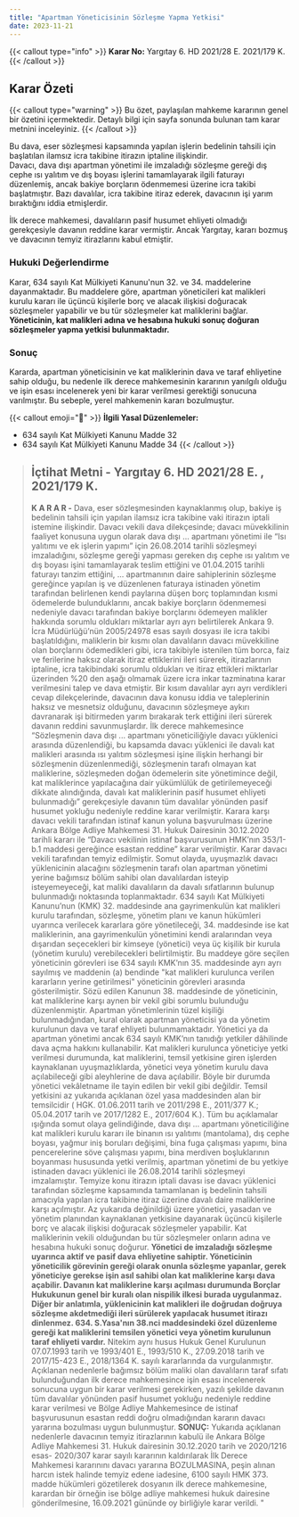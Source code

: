 ```yaml
---
title: "Apartman Yöneticisinin Sözleşme Yapma Yetkisi"
date: 2023-11-21
---
```


{{< callout type="info" >}}
**Karar No:** Yargıtay 6. HD 2021/28 E. 2021/179 K.  
{{< /callout >}}

## Karar Özeti

{{< callout type="warning" >}}
Bu özet, paylaşılan mahkeme kararının genel bir özetini içermektedir. Detaylı bilgi için sayfa sonunda bulunan tam karar metnini inceleyiniz.
{{< /callout >}}

Bu dava, eser sözleşmesi kapsamında yapılan işlerin bedelinin tahsili için başlatılan ilamsız icra takibine itirazın iptaline ilişkindir.  
Davacı, dava dışı apartman yönetimi ile imzaladığı sözleşme gereği dış cephe ısı yalıtım ve dış boyası işlerini tamamlayarak ilgili faturayı düzenlemiş, ancak bakiye borçların ödenmemesi üzerine icra takibi başlatmıştır.
Bazı davalılar, icra takibine itiraz ederek, davacının işi yarım bıraktığını iddia etmişlerdir.

İlk derece mahkemesi, davalıların pasif husumet ehliyeti olmadığı gerekçesiyle davanın reddine karar vermiştir.
Ancak Yargıtay, kararı bozmuş ve davacının temyiz itirazlarını kabul etmiştir.

### Hukuki Değerlendirme

Karar, 634 sayılı Kat Mülkiyeti Kanunu'nun 32. ve 34. maddelerine dayanmaktadır. Bu maddelere göre, apartman yöneticileri kat malikleri kurulu kararı ile üçüncü kişilerle borç ve alacak ilişkisi doğuracak sözleşmeler yapabilir ve bu tür sözleşmeler kat maliklerini bağlar.
**Yöneticinin, kat malikleri adına ve hesabına hukuki sonuç doğuran sözleşmeler yapma yetkisi bulunmaktadır.**

### Sonuç

Kararda, apartman yöneticisinin ve kat maliklerinin dava ve taraf ehliyetine sahip olduğu, bu nedenle ilk derece mahkemesinin kararının yanılgılı olduğu ve işin esası incelenerek yeni bir karar verilmesi gerektiği sonucuna varılmıştır.
Bu sebeple, yerel mahkemenin kararı bozulmuştur.

{{< callout emoji="📖" >}}
**İlgili Yasal Düzenlemeler:**

- 634 sayılı Kat Mülkiyeti Kanunu Madde 32
- 634 sayılı Kat Mülkiyeti Kanunu Madde 34
  {{< /callout >}}

> ## İçtihat Metni - Yargıtay 6. HD 2021/28 E. , 2021/179 K.
>
> **K A R A R -** Dava, eser sözleşmesinden kaynaklanmış olup, bakiye iş bedelinin tahsili için yapılan ilamsız icra takibine vaki itirazın
> iptali istemine ilişkindir. Davacı vekili dava dilekçesinde; davacı
> müvekkilinin faaliyet konusuna uygun olarak dava dışı ... apartmanı
> yönetimi ile “Isı yalıtımı ve ek işlerin yapımı” için 26.08.2014
> tarihli sözleşmeyi imzaladığını, sözleşme gereği yapması gereken dış
> cephe ısı yalıtım ve dış boyası işini tamamlayarak teslim ettiğini ve
> 01.04.2015 tarihli faturayı tanzim ettiğini, ... apartmanının daire sahiplerinin sözleşme gereğince yapılan iş ve düzenlenen faturaya
> istinaden yönetim tarafından belirlenen kendi paylarına düşen borç
> toplamından kısmi ödemelerde bulunduklarını, ancak bakiye borçların
> ödenmemesi nedeniyle davacı tarafından bakiye borçlarını ödemeyen
> malikler hakkında sorumlu oldukları miktarlar ayrı ayrı belirtilerek
> Ankara 9. İcra Müdürlüğü’nün 2005/24978 esas sayılı dosyası ile icra
> takibi başlatıldığını, maliklerin bir kısmı olan davalıların davacı
> müvekkiline olan borçlarını ödemedikleri gibi, icra takibiyle
> istenilen tüm borca, faiz ve ferilerine haksız olarak itiraz
> ettiklerini ileri sürerek, itirazlarının iptaline, icra takibindaki
> sorumlu oldukları ve itiraz ettikleri miktarlar üzerinden %20 den
> aşağı olmamak üzere icra inkar tazminatına karar verilmesini talep ve
> dava etmiştir. Bir kısım davalılar ayrı ayrı verdikleri cevap
> dilekçelerinde, davacının dava konusu iddia ve taleplerinin haksız ve
> mesnetsiz olduğunu, davacının sözleşmeye aykırı davranarak işi
> bitirmeden yarım bırakarak terk ettiğini ileri sürerek davanın reddini
> savunmuşlardır. İlk derece mahkemesince “Sözleşmenin dava dışı ...
> apartmanı yöneticiliğiyle davacı yüklenici arasında düzenlendiği, bu
> kapsamda davacı yüklenici ile davalı kat malikleri arasında ısı
> yalıtım sözleşmesi işine ilişkin herhangi bir sözleşmenin
> düzenlenmediği, sözleşmenin tarafı olmayan kat maliklerine,
> sözleşmeden doğan ödemelerin site yönetimince değil, kat maliklerince
> yapılacağına dair yükümlülük de getirilemeyeceği dikkate alındığında,
> davalı kat maliklerinin pasif husumet ehliyeti bulunmadığı”
> gerekçesiyle davanın tüm davalılar yönünden pasif husumet yokluğu
> nedeniyle reddine karar verilmiştir. Karara karşı davacı vekili
> tarafından istinaf kanun yoluna başvurulması üzerine Ankara Bölge
> Adliye Mahkemesi 31. Hukuk Dairesinin 30.12.2020 tarihli kararı ile
> “Davacı vekilinin istinaf başvurusunun HMK’nın 353/1-b.1 maddesi
> gereğince esastan reddine” karar verilmiştir. Karar davacı vekili
> tarafından temyiz edilmiştir. Somut olayda, uyuşmazlık davacı
> yüklenicinin alacağını sözleşmenin tarafı olan apartman yönetimi
> yerine bağımsız bölüm sahibi olan davalılardan isteyip isteyemeyeceği,
> kat maliki davalıların da davalı sıfatlarının bulunup bulunmadığı
> noktasında toplanmaktadır. 634 sayılı Kat Mülkiyeti Kanunu’nun (KMK) 32. maddesinde ana gayrimenkulün kat malikleri kurulu tarafından, sözleşme, yönetim planı ve kanun hükümleri uyarınca verilecek
> kararlara göre yönetileceği, 34. maddesinde ise kat maliklerinin, ana
> gayrimenkulün yönetimini kendi aralarından veya dışarıdan seçecekleri
> bir kimseye (yönetici) veya üç kişilik bir kurula (yönetim kurulu)
> verebilecekleri belirtilmiştir. Bu maddeye göre seçilen yöneticinin
> görevleri ise 634 sayılı KMK’nın 35. maddesinde ayrı ayrı sayılmış ve
> maddenin (a) bendinde "kat malikleri kurulunca verilen kararların
> yerine getirilmesi" yöneticinin görevleri arasında gösterilmiştir.
> Sözü edilen Kanunun 38. maddesinde de yöneticinin, kat maliklerine
> karşı aynen bir vekil gibi sorumlu bulunduğu düzenlenmiştir. Apartman
> yönetimlerinin tüzel kişiliği bulunmadığından, kural olarak apartman
> yöneticisi ya da yönetim kurulunun dava ve taraf ehliyeti
> bulunmamaktadır. Yönetici ya da apartman yönetimi ancak 634 sayılı
> KMK’nın tanıdığı yetkiler dâhilinde dava açma hakkını kullanabilir.
> Kat malikleri kurulunca yöneticiye yetki verilmesi durumunda, kat
> maliklerini, temsil yetkisine giren işlerden kaynaklanan
> uyuşmazlıklarda, yönetici veya yönetim kurulu dava açılabileceği gibi
> aleyhlerine de dava açılabilir. Böyle bir durumda yönetici vekâletname
> ile tayin edilen bir vekil gibi değildir. Temsil yetkisini az yukarıda
> açıklanan özel yasa maddesinden alan bir temsilcidir ( HGK. 01.06.2011
> tarih ve 2011/298 E., 2011/377 K.; 05.04.2017 tarih ve 2017/1282 E.,
> 2017/604 K.). Tüm bu açıklamalar ışığında somut olaya gelindiğinde,
> dava dışı ... apartmanı yöneticiliğine kat malikleri kurulu kararı ile
> binanın ısı yalıtımı (mantolama), dış cephe boyası, yağmur iniş
> boruları değişimi, bina fuga çalışması yapımı, bina pencerelerine söve
> çalışması yapımı, bina merdiven boşluklarının boyanması hususunda
> yetki verilmiş, apartman yönetimi de bu yetkiye istinaden davacı
> yüklenici ile 26.08.2014 tarihli sözleşmeyi imzalamıştır. Temyize konu
> itirazın iptali davası ise davacı yüklenici tarafından sözleşme
> kapsamında tamamlanan iş bedelinin tahsili amacıyla yapılan icra
> takibine itiraz üzerine davalı daire maliklerine karşı açılmıştır. Az
> yukarıda değinildiği üzere yönetici, yasadan ve yönetim planından
> kaynaklanan yetkisine dayanarak üçüncü kişilerle borç ve alacak
> ilişkisi doğuracak sözleşmeler yapabilir. Kat maliklerinin vekili
> olduğundan bu tür sözleşmeler onların adına ve hesabına hukuki sonuç
> doğurur. **Yönetici de imzaladığı sözleşme uyarınca aktif ve pasif
> dava ehliyetine sahiptir. Yöneticinin yöneticilik görevinin gereği
> olarak onunla sözleşme yapanlar, gerek yöneticiye gerekse işin asıl
> sahibi olan kat maliklerine karşı dava açabilir. Davanın kat
> maliklerine karşı açılması durumunda Borçlar Hukukunun genel bir
> kuralı olan nispilik ilkesi burada uygulanmaz. Diğer bir anlatımla,
> yüklenicinin kat malikleri ile doğrudan doğruya sözleşme akdetmediği
> ileri sürülerek yapılacak husumet itirazı dinlenmez. 634. S.Yasa'nın
> 38.nci maddesindeki özel düzenleme gereği kat maliklerini temsilen yönetici veya yönetim kurulunun taraf ehliyeti vardır.** Nitekim aynı
> husus Hukuk Genel Kurulunun 07.07.1993 tarih ve 1993/401 E., 1993/510
> K., 27.09.2018 tarih ve 2017/15-423 E., 2018/1364 K. sayılı
> kararlarında da vurgulanmıştır. Açıklanan nedenlerle bağımsız bölüm
> maliki olan davalıların taraf sıfatı bulunduğundan ilk derece
> mahkemesince işin esası incelenerek sonucuna uygun bir karar verilmesi
> gerekirken, yazılı şekilde davanın tüm davalılar yönünden pasif
> husumet yokluğu nedeniyle reddine karar verilmesi ve Bölge Adliye
> Mahkemesince de istinaf başvurusunun esastan reddi doğru olmadığından
> kararın davacı yararına bozulması uygun bulunmuştur.
> **SONUÇ:** Yukarıda açıklanan nedenlerle davacının temyiz itirazlarının kabulü ile Ankara Bölge Adliye Mahkemesi 31. Hukuk
> dairesinin 30.12.2020 tarih ve 2020/1216 esas- 2020/307 karar sayılı
> kararının kaldırılarak İlk Derece Mahkemesi kararınını davacı yararına
> BOZULMASINA, peşin alınan harcın istek halinde temyiz edene iadesine,
> 6100 sayılı HMK 373. madde hükümleri gözetilerek dosyanın ilk derece
> mahkemesine, karardan bir örneğin ise bölge adliye mahkemesi hukuk
> dairesine gönderilmesine, 16.09.2021 gününde oy birliğiyle karar
> verildi. "
